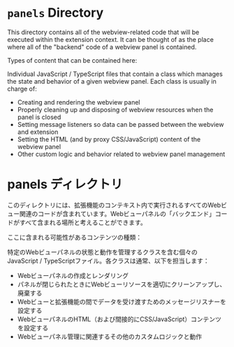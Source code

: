 # `panels` Directory

This directory contains all of the webview-related code that will be executed within the extension context. It can be thought of as the place where all of the "backend" code of a webview panel is contained.

Types of content that can be contained here:

Individual JavaScript / TypeScript files that contain a class which manages the state and behavior of a given webview panel. Each class is usually in charge of:

- Creating and rendering the webview panel
- Properly cleaning up and disposing of webview resources when the panel is closed
- Setting message listeners so data can be passed between the webview and extension
- Setting the HTML (and by proxy CSS/JavaScript) content of the webview panel
- Other custom logic and behavior related to webview panel management

# panels ディレクトリ
このディレクトリには、拡張機能のコンテキスト内で実行されるすべてのWebビュー関連のコードが含まれています。Webビューパネルの「バックエンド」コードがすべて含まれる場所と考えることができます。

ここに含まれる可能性があるコンテンツの種類：

特定のWebビューパネルの状態と動作を管理するクラスを含む個々のJavaScript / TypeScriptファイル。各クラスは通常、以下を担当します：

- Webビューパネルの作成とレンダリング
- パネルが閉じられたときにWebビューリソースを適切にクリーンアップし、廃棄する
- Webビューと拡張機能の間でデータを受け渡すためのメッセージリスナーを設定する
- WebビューパネルのHTML（および間接的にCSS/JavaScript）コンテンツを設定する
- Webビューパネル管理に関連するその他のカスタムロジックと動作